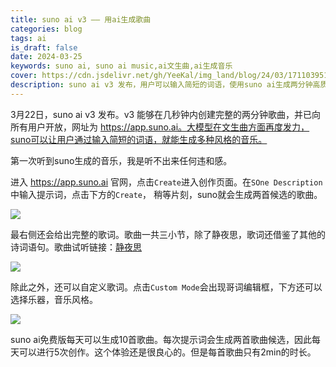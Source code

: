 ```yaml
---
title: suno ai v3 —— 用ai生成歌曲
categories: blog
tags: ai
is_draft: false
date: 2024-03-25
keywords: suno ai, suno ai music,ai文生曲,ai生成音乐
cover: https://cdn.jsdelivr.net/gh/YeeKal/img_land/blog/24/03/1711039519-suno-v3-e-cropped.jpg
description: suno ai v3 发布，用户可以输入简短的词语，使用suno ai生成两分钟高质量的歌曲
---
```


3月22日，suno ai v3 发布。v3 能够在几秒钟内创建完整的两分钟歌曲，并已向所有用户开放，网址为 https://app.suno.ai。大模型在文生曲方面再度发力，suno可以让用户通过输入简短的词语，就能生成多种风格的音乐。

第一次听到suno生成的音乐，我是听不出来任何违和感。

进入 https://app.suno.ai 官网，点击`Create`进入创作页面。在`SOne Description`中输入提示词，点击下方的`Create`， 稍等片刻，suno就会生成两首候选的歌曲。

![](https://cdn.jsdelivr.net/gh/YeeKal/img_land/blog/24/03/20240325214642.png)

最右侧还会给出完整的歌词。歌曲一共三小节，除了静夜思，歌词还借鉴了其他的诗词语句。歌曲试听链接：[静夜思](https://app.suno.ai/song/7335dbda-353a-4207-ad8e-181b91092bdd)

![](https://cdn.jsdelivr.net/gh/YeeKal/img_land/blog/24/03/20240325215111.png)

除此之外，还可以自定义歌词。点击`Custom Mode`会出现哥词编辑框，下方还可以选择乐器，音乐风格。

![](https://cdn.jsdelivr.net/gh/YeeKal/img_land/blog/24/03/20240325220307.png)

suno ai免费版每天可以生成10首歌曲。每次提示词会生成两首歌曲候选，因此每天可以进行5次创作。这个体验还是很良心的。但是每首歌曲只有2min的时长。